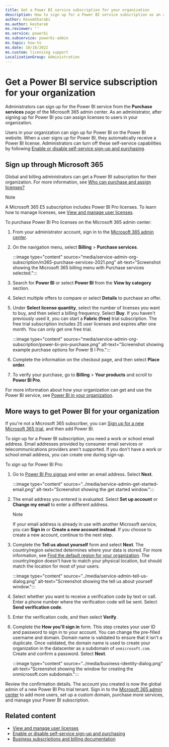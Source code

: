 ```yaml
---
title: Get a Power BI service subscription for your organization
description: How to sign up for a Power BI service subscription as an admin and purchase licenses in bulk.
author: KesemSharabi
ms.author: kesharab
ms.reviewer: ''
ms.service: powerbi
ms.subservice: powerbi-admin
ms.topic: how-to
ms.date: 10/18/2022
ms.custom: licensing support
LocalizationGroup: Administration
---
```


# Get a Power BI service subscription for your organization

Administrators can sign up for the Power BI service from the **Purchase services** page of the Microsoft 365 admin center. As an administrator, after signing up for Power BI you can assign licenses to users in your organization.

Users in your organization can sign up for Power BI on the Power BI website. When a user signs up for Power BI, they automatically receive a Power BI license. Administrators can turn off these self-service capabilities by following [Enable or disable self-service sign-up and purchasing](/fabric/admin/service-admin-disable-self-service).

## Sign up through Microsoft 365

Global and billing administrators can get a Power BI subscription for their organization. For more information, see [Who can purchase and assign licenses?](service-admin-licensing-organization.md#who-can-purchase-and-assign-licenses)

> [!NOTE]
>
> A Microsoft 365 E5 subscription includes Power BI Pro licenses. To learn how to manage licenses, see [View and manage user licenses](service-admin-manage-licenses.md).

To purchase Power BI Pro licenses on the Microsoft 365 admin center:

1. From your administrator account, sign in to the [Microsoft 365 admin center](https://admin.microsoft.com).

1. On the navigation menu, select **Billing** > **Purchase services**.
  
   :::image type="content" source="media/service-admin-org-subscription/m365-purchase-services-2021.png" alt-text="Screenshot showing the Microsoft 365 billing menu with Purchase services selected.":::

1. Search for **Power BI** or select **Power BI** from the **View by category** section.

1. Select multiple offers to compare or select **Details** to purchase an offer.

1. Under **Select license quantity**, select the number of licenses you want to buy, and then select a billing frequency. Select **Buy**.  If you haven't previously used it, you can start a **Fabric (free)** trial subscription. The free trial subscription includes 25 user licenses and expires after one month. You can only get one free trial.

   :::image type="content" source="media/service-admin-org-subscription/power-bi-pro-purchase.png" alt-text="Screenshot showing example purchase options for Power B I Pro.":::

1. Complete the information on the checkout page, and then select **Place order**.

1. To verify your purchase, go to **Billing** > **Your products** and scroll to  **Power BI Pro**.

For more information about how your organization can get and use the Power BI service, see [Power BI in your organization](/microsoft-365/admin/misc/power-bi-in-your-organization).

## More ways to get Power BI for your organization

If you're not a Microsoft 365 subscriber, you can [Sign up for a new Microsoft 365 trial](service-admin-signing-up-for-power-bi-with-a-new-office-365-trial.md), and then add Power BI.

To sign up for a Power BI subscription, you need a work or school email address. Email addresses provided by consumer email services or telecommunications providers aren't supported. If you don't have a work or school email address, you can create one during sign-up.

To sign up for Power BI Pro:

1. Go to [Power BI Pro signup](https://signup.microsoft.com/create-account/signup?OfferId=d59682f3-3e3b-4686-9c00-7c7c1c736085&ali=1&products=d59682f3-3e3b-4686-9c00-7c7c1c736085) and enter an email address. Select **Next**.

     :::image type="content" source="../media/service-admin-get-started-email.png" alt-text="Screenshot showing the get started window.":::

1. The email address you entered is evaluated. Select **Set up account** or **Change my email** to enter a different address.

   > [!NOTE]
   >If your email address is already in use with another Microsoft service, you can **Sign in** or **Create a new account instead**. If you choose to create a new account, continue to the next step.

1. Complete the **Tell us about yourself** form and select **Next**. The country/region selected determines where your data is stored. For more information, see [Find the default region for your organization](../admin/service-admin-where-is-my-tenant-located.md#find-the-default-region-for-your-organization). The country/region doesn't have to match your physical location, but should match the location for most of your users.

   :::image type="content" source="../media/service-admin-tell-us-dialog.png" alt-text="Screenshot showing the tell us about yourself window.":::

1. Select whether you want to receive a verification code by text or call. Enter a phone number where the verification code will be sent. Select **Send verification code**.

1. Enter the verification code, and then select **Verify**.

1. Complete the **How you'll sign in** form. This step creates your user ID and password to sign in to your account. You can change the pre-filled username and domain. Domain name is validated to ensure that it isn't a duplicate. Once validated, the domain name is used to create your organization in the datacenter as a subdomain of `onmicrosoft.com`. Create and confirm a password. Select **Next**.

   :::image type="content" source="../media/business-identity-dialog.png" alt-text="Screenshot showing the window for creating the onmicrosoft.com subdomain.":::

Review the confirmation details. The account you created is now the global admin of a new Power BI Pro trial tenant. Sign in to the [Microsoft 365 admin center](https://admin.microsoft.com) to add more users, set up a custom domain, purchase more services, and manage your Power BI subscription.

## Related content

- [View and manage user licenses](service-admin-manage-licenses.md)
- [Enable or disable self-service sign-up and purchasing](/fabric/admin/service-admin-disable-self-service)
- [Business subscriptions and billing documentation](/microsoft-365/commerce/)
